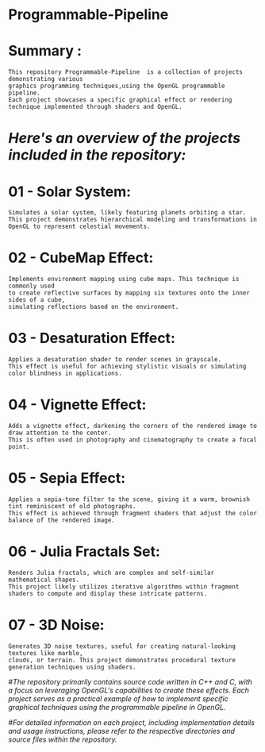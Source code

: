 # Programmable-Pipeline

# Summary : 
    This repository Programmable-Pipeline  is a collection of projects demonstrating various
    graphics programming techniques,using the OpenGL programmable pipeline. 
    Each project showcases a specific graphical effect or rendering technique implemented through shaders and OpenGL.​

# _Here's an overview of the projects included in the repository:_

# 01 - Solar System:
    Simulates a solar system, likely featuring planets orbiting a star. 
    This project demonstrates hierarchical modeling and transformations in OpenGL to represent celestial movements.​

# 02 - CubeMap Effect:
    Implements environment mapping using cube maps. This technique is commonly used 
    to create reflective surfaces by mapping six textures onto the inner sides of a cube, 
    simulating reflections based on the environment.​

# 03 - Desaturation Effect:
    Applies a desaturation shader to render scenes in grayscale. 
    This effect is useful for achieving stylistic visuals or simulating color blindness in applications.​

# 04 - Vignette Effect:
    Adds a vignette effect, darkening the corners of the rendered image to draw attention to the center. 
    This is often used in photography and cinematography to create a focal point.​

# 05 - Sepia Effect:
    Applies a sepia-tone filter to the scene, giving it a warm, brownish tint reminiscent of old photographs.
    This effect is achieved through fragment shaders that adjust the color balance of the rendered image.​

# 06 - Julia Fractals Set:
    Renders Julia fractals, which are complex and self-similar mathematical shapes. 
    This project likely utilizes iterative algorithms within fragment shaders to compute and display these intricate patterns.​

# 07 - 3D Noise:
    Generates 3D noise textures, useful for creating natural-looking textures like marble, 
    clouds, or terrain. This project demonstrates procedural texture generation techniques using shaders.​


  #_The repository primarily contains source code written in C++ and C, with a focus on
leveraging OpenGL's capabilities to create these effects. Each project serves as a 
practical example of how to implement specific graphical techniques using the programmable pipeline in OpenGL.​_

#_For detailed information on each project, including implementation details and usage instructions, 
please refer to the respective directories and source files within the repository._
